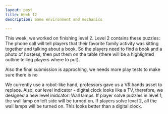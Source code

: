 ```yaml
---
layout: post
title: Week 12
description: Game environment and mechanics

---
```


This week, we worked on finishing level 2. Level 2 contains these puzzles: The phone call will tell players that their favorite family activity was sitting together and talking about a book. So the players need to find a book and a photo of hostess, then put them on the table (there will be a highlighted outline telling players where to put). 

Also the final submission is approching, we needs more play tests to make sure there is no 

We currently use a robot-like hand, professors gave us a VR hands asset to replace. Also, our level indicator -  digital clock looks like a TV, therefore, we designed a new level inidcator: Wall lamps. If player solve puzzles in level 1, the wall lamp on left side will be turned on. If players solve level 2, all the wall lamps will be turned on. This looks better than a digital clock.